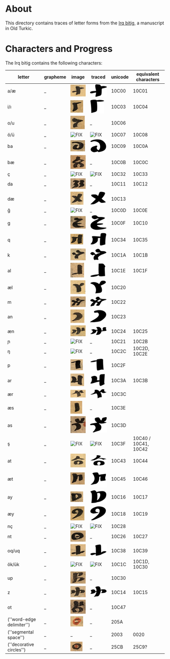 # About 

This directory contains traces of letter forms from the [Irq bitig](http://en.wikipedia.org/wiki/Irq_Bitig), a manuscript in Old Turkic.

# Characters and Progress 
The Irq bitig contains the following characters:

| letter        | grapheme      | image  | traced | unicode | equivalent characters |
| ------------- | ------------- | ------ | ----- | ------- | --------------------- |
| a/æ | _ | ![01 - p07](https://github.com/ICEDPaleography/font-irqbitig/raw/master/sources/A/01%20-%20p07.png) | ![](https://github.com/ICEDPaleography/font-irqbitig/raw/master/traces/A.png) | 10C00 | 10C01
| i/ı | _ | ![FIX](https://github.com/ICEDPaleography/font-irqbitig/raw/master/sources/I/03%20-%20p07b.png) | ![FIX](https://github.com/ICEDPaleography/font-irqbitig/raw/master/traces/I.png) | 10C03 | 10C04 |
| o/u | _ | ![FIX](https://github.com/ICEDPaleography/font-irqbitig/raw/master/sources/u/02%20-%20p08a.png) | _ | 10C06 | |
| ö/ü | _ | ![FIX](https://github.com/ICEDPaleography/font-irqbitig/raw/master/sources/ü/03%20-%20p08b.png) | ![FIX](https://github.com/ICEDPaleography/font-irqbitig/raw/master/traces/ü.png) | 10C07 | 10C08 |
| ba | _ | ![FIX](https://github.com/ICEDPaleography/font-irqbitig/raw/master/sources/ba/02%20-%20p11b.png) | ![FIX](https://github.com/ICEDPaleography/font-irqbitig/raw/master/traces/ba.png) | 10C09 | 10C0A |
| bæ | _ | ![FIX](https://github.com/ICEDPaleography/font-irqbitig/raw/master/sources/be/04%20-%20p09a.png) | _ | 10C0B | 10C0C |
| ç | _ | ![FIX](https://github.com/ICEDPaleography/font-irqbitig/raw/master/sources/ç/03%20-%20p18a.png) | ![FIX](https://github.com/ICEDPaleography/font-irqbitig/raw/master/traces/ç.png) | 10C32 | 10C33 |
| da | _ | ![FIX](https://github.com/ICEDPaleography/font-irqbitig/raw/master/sources/da/06%20-%20p44b.png) | _ | 10C11 | 10C12 |
| dæ | _ | ![FIX](https://github.com/ICEDPaleography/font-irqbitig/raw/master/sources/de/02%20-%20p08b.png) | ![FIX](https://github.com/ICEDPaleography/font-irqbitig/raw/master/traces/ed.png) | 10C13 | |
| ğ | _ | ![FIX](https://github.com/ICEDPaleography/font-irqbitig/raw/master/sources/ğ/06%20-%20p24b.png) | _ | 10C0D | 10C0E |
| g | _ | ![FIX](https://github.com/ICEDPaleography/font-irqbitig/raw/master/sources/g/04%20-%20p19b.png) | ![FIX](https://github.com/ICEDPaleography/font-irqbitig/raw/master/traces/g.png) | 10C0F | 10C10 |
| q | _ | ![FIX](https://github.com/ICEDPaleography/font-irqbitig/raw/master/sources/q/03%20-%20p07b.png) | ![FIX](https://github.com/ICEDPaleography/font-irqbitig/raw/master/traces/q.png) | 10C34 | 10C35 |
| k | _ | ![FIX](https://github.com/ICEDPaleography/font-irqbitig/raw/master/sources/k/08%20-%20p49a.png) | ![FIX](https://github.com/ICEDPaleography/font-irqbitig/raw/master/traces/k.png) | 10C1A | 10C1B |
| al | _ | ![FIX](https://github.com/ICEDPaleography/font-irqbitig/raw/master/sources/al/05%20-%2010a.png) | ![FIX](https://github.com/ICEDPaleography/font-irqbitig/raw/master/traces/al.png) | 10C1E | 10C1F |
| æl | _ | ![FIX](https://github.com/ICEDPaleography/font-irqbitig/raw/master/sources/el/02%20-%20p08b.png) | ![FIX](https://github.com/ICEDPaleography/font-irqbitig/raw/master/traces/el.png) | 10C20 | |
| m | _ | ![FIX](https://github.com/ICEDPaleography/font-irqbitig/raw/master/sources/m/08%20-%20p50a.png) | ![FIX](https://github.com/ICEDPaleography/font-irqbitig/raw/master/traces/m.png) | 10C22 | |
| an | _ | ![FIX](https://github.com/ICEDPaleography/font-irqbitig/raw/master/sources/an/04%20-%20p08a.png) | ![FIX](https://github.com/ICEDPaleography/font-irqbitig/raw/master/traces/an.png) | 10C23 | |
| æn | _ | ![FIX](https://github.com/ICEDPaleography/font-irqbitig/raw/master/sources/en/02%20-%20p08b.png) | ![FIX](https://github.com/ICEDPaleography/font-irqbitig/raw/master/traces/en.png) | 10C24 | 10C25 |
| ɲ | _ | ![FIX](https://github.com/ICEDPaleography/font-irqbitig/raw/master/sources/ń/01%20-%20p19a.png) | _ | 10C21 | 10C2B |
| ŋ | _ | ![FIX](https://github.com/ICEDPaleography/font-irqbitig/raw/master/sources/ŋ/03%20-%20p10a.png) | _ | 10C2C | 10C2D, 10C2E |
| p | _ | ![FIX](https://github.com/ICEDPaleography/font-irqbitig/raw/master/sources/p/03%20-%20p17b.png) | ![FIX](https://github.com/ICEDPaleography/font-irqbitig/raw/master/traces/p.png) | 10C2F | |
| ar | _ | ![FIX](https://github.com/ICEDPaleography/font-irqbitig/raw/master/sources/ar/03%20-%20p25a.png) | ![FIX](https://github.com/ICEDPaleography/font-irqbitig/raw/master/traces/ar.png) | 10C3A | 10C3B |
| ær | _ | ![FIX](https://github.com/ICEDPaleography/font-irqbitig/raw/master/sources/er/01%20-%20p08a.png) | ![FIX](https://github.com/ICEDPaleography/font-irqbitig/raw/master/traces/er.png) | 10C3C | |
| æs | _ | ![FIX](https://github.com/ICEDPaleography/font-irqbitig/raw/master/sources/es/02%20-%20p09b.png) | _ | 10C3E | |
| as | _ | ![FIX](https://github.com/ICEDPaleography/font-irqbitig/raw/master/sources/as/04%20-%20p18a.png) | ![FIX](https://github.com/ICEDPaleography/font-irqbitig/raw/master/traces/as.png) | 10C3D | |
| ş | _ | ![FIX](https://github.com/ICEDPaleography/font-irqbitig/raw/master/sources/aş/03%20-%20p10b.png) | ![FIX](https://github.com/ICEDPaleography/font-irqbitig/raw/master/traces/şa.png) | 10C3F | 10C40 / 10C41, 10C42 |
| at | _ | ![FIX](https://github.com/ICEDPaleography/font-irqbitig/raw/master/sources/at/02%20-%20p08a.png) | ![FIX](https://github.com/ICEDPaleography/font-irqbitig/raw/master/traces/at.png) | 10C43 | 10C44 |
| æt | _ | ![FIX](https://github.com/ICEDPaleography/font-irqbitig/raw/master/sources/et/03%20-%20p11b.png) | ![FIX](https://github.com/ICEDPaleography/font-irqbitig/raw/master/traces/et.png) | 10C45 | 10C46 |
| ay | _ | ![FIX](https://github.com/ICEDPaleography/font-irqbitig/raw/master/sources/ay/02%20-%20p11b.png) | ![FIX](https://github.com/ICEDPaleography/font-irqbitig/raw/master/traces/ay.png) | 10C16 | 10C17 |
| æy | _ | ![FIX](https://github.com/ICEDPaleography/font-irqbitig/raw/master/sources/ey/01%20-%20p07b.png) | ![FIX](https://github.com/ICEDPaleography/font-irqbitig/raw/master/traces/ey.png) | 10C18 | 10C19 |
| nç | _ | ![FIX](https://github.com/ICEDPaleography/font-irqbitig/raw/master/sources/n%C3%A7/02%20-%20p08a.png) | ![FIX](https://github.com/ICEDPaleography/font-irqbitig/raw/master/traces/nç.png) | 10C28 | |
| nt | _ | ![FIX](https://github.com/ICEDPaleography/font-irqbitig/raw/master/sources/nt/04%20-%20p49b.png) | _ | 10C26 | 10C27 |
| oq/uq | _ | ![FIX](https://github.com/ICEDPaleography/font-irqbitig/raw/master/sources/oq/04%20-%20p25b.png) | ![FIX](https://github.com/ICEDPaleography/font-irqbitig/raw/master/traces/oq.png) | 10C38 | 10C39 |
| ök/ük | _ | ![FIX](https://github.com/ICEDPaleography/font-irqbitig/raw/master/sources/ök/01%20-%20p08b.png) | ![FIX](https://github.com/ICEDPaleography/font-irqbitig/raw/master/traces/ök.png) | 10C1C | 10C1D, 10C30 |
| up | _ | ![FIX](https://github.com/ICEDPaleography/font-irqbitig/raw/master/sources/up/03%20-%20p23a.png) | _ | 10C30 | |
| z | _ | ![FIX](https://github.com/ICEDPaleography/font-irqbitig/raw/master/sources/z/03%20-%20p26a.png) | ![FIX](https://github.com/ICEDPaleography/font-irqbitig/raw/master/traces/z.png) | 10C14 | 10C15 |
| ot | _ | ![FIX](https://github.com/ICEDPaleography/font-irqbitig/raw/master/sources/ot/02%20-%20p39a.png) | _ | 10C47 | |
| (''word-edge delimiter'') | _ | ![FIX](https://github.com/ICEDPaleography/font-irqbitig/raw/master/sources/wordedge/02%20-%20p23b.png) | _ | 205A | |
| (''segmental space'') | _ | _ | _ | 2003 | 0020 |
| (''decorative circles'') | _ | ![FIX](https://github.com/ICEDPaleography/font-irqbitig/raw/master/sources/beads/04%20-%20p10a.png) | _ | 25CB | 25C9? |
